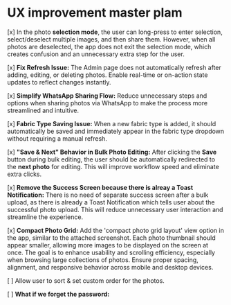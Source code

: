 # UX improvement master plam

[x] In the photo **selection mode**, the user can long-press to enter selection, select/deselect multiple images, and then share them. However, when all photos are deselected, the app does not exit the selection mode, which creates confusion and an unnecessary extra step for the user.

[x] **Fix Refresh Issue:**
   The Admin page does not automatically refresh after adding, editing, or deleting photos. Enable real-time or on-action state updates to reflect changes instantly.

[x] **Simplify WhatsApp Sharing Flow:**
   Reduce unnecessary steps and options when sharing photos via WhatsApp to make the process more streamlined and intuitive.

[x] **Fabric Type Saving Issue:**
   When a new fabric type is added, it should automatically be saved and immediately appear in the fabric type dropdown without requiring a manual refresh.

[x] **"Save & Next" Behavior in Bulk Photo Editing:**
   After clicking the **Save** button during bulk editing, the user should be automatically redirected to the **next photo** for editing. This will improve workflow speed and eliminate extra clicks.

[x] **Remove the Success Screen because there is alreay a Toast Notification:**
   There is no need of separate success screen after a bulk upload, as there is already a Toast Notification which tells user about the successful photo upload. This will reduce unnecessary user interaction and streamline the experience.

[x] **Compact Photo Grid:** Add the 'compact photo grid layout' view option in the app, similar to the attached screenshot. Each photo thumbnail should appear smaller, allowing more images to be displayed on the screen at once. The goal is to enhance usability and scrolling efficiency, especially when browsing large collections of photos. Ensure proper spacing, alignment, and responsive behavior across mobile and desktop devices.

[ ] Allow user to sort & set custom order for the photos.

[ ] **What if we forget the password:**